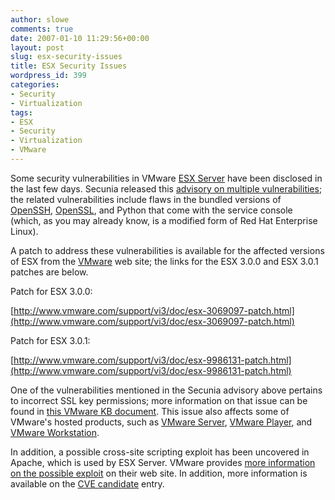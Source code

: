 ```yaml
---
author: slowe
comments: true
date: 2007-01-10 11:29:56+00:00
layout: post
slug: esx-security-issues
title: ESX Security Issues
wordpress_id: 399
categories:
- Security
- Virtualization
tags:
- ESX
- Security
- Virtualization
- VMware
---
```


Some security vulnerabilities in VMware [ESX Server](http://www.vmware.com/products/vi/esx/) have been disclosed in the last few days. Secunia released this [advisory on multiple vulnerabilities](http://secunia.com/advisories/23680/); the related vulnerabilities include flaws in the bundled versions of [OpenSSH](http://www.openssh.org/), [OpenSSL](http://www.openssl.org/), and Python that come with the service console (which, as you may already know, is a modified form of Red Hat Enterprise Linux).

A patch to address these vulnerabilities is available for the affected versions of ESX from the [VMware](http://www.vmware.com/) web site; the links for the ESX 3.0.0 and ESX 3.0.1 patches are below.

Patch for ESX 3.0.0:  

[http://www.vmware.com/support/vi3/doc/esx-3069097-patch.html](http://www.vmware.com/support/vi3/doc/esx-3069097-patch.html)

Patch for ESX 3.0.1:  

[http://www.vmware.com/support/vi3/doc/esx-9986131-patch.html](http://www.vmware.com/support/vi3/doc/esx-9986131-patch.html)

One of the vulnerabilities mentioned in the Secunia advisory above pertains to incorrect SSL key permissions; more information on that issue can be found in [this VMware KB document](http://kb.vmware.com/vmtnkb/search.do?cmd=displayKC&docType=kc&externalId=2467205&sliceId=SAL_Public). This issue also affects some of VMware's hosted products, such as [VMware Server](http://www.vmware.com/products/server/), [VMware Player](http://www.vmware.com/products/player/), and [VMware Workstation](http://www.vmware.com/products/ws/).

In addition, a possible cross-site scripting exploit has been uncovered in Apache, which is used by ESX Server. VMware provides [more information on the possible exploit](http://kb.vmware.com/KanisaPlatform/Publishing/466/5915871_f.SAL_Public.html) on their web site. In addition, more information is available on the [CVE candidate](http://cve.mitre.org/cgi-bin/cvename.cgi?name=CVE-2006-3918) entry.
